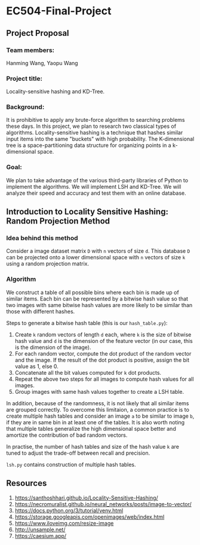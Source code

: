 # EC504-Final-Project
## Project Proposal
### Team members:
Hanming Wang, Yaopu Wang
### Project title:
Locality-sensitive hashing and KD-Tree.
### Background:
It is prohibitive to apply any brute-force algorithm to searching problems these days. In this project, we plan to research two classical types of algorithms. Locality-sensitive hashing is a technique that hashes similar input items into the same "buckets" with high probability. The K-dimensional tree is a space-partitioning data structure for organizing points in a k-dimensional space.
### Goal:
We plan to take advantage of the various third-party libraries of Python to implement the algorithms. We will implement LSH and KD-Tree. We will analyze their speed and accuracy and test them with an online database.
## Introduction to Locality Sensitive Hashing: Random Projection Method
### Idea behind this method
Consider a image dataset matrix `D` with `n` vectors of size `d`. This database `D` can be projected onto a lower dimensional space with `n` vectors of size `k` using a random projection matrix.
### Algorithm
We construct a table of all possible bins where each bin is made up of similar items. Each bin can be represented by a bitwise hash value so that two images with same bitwise hash values are more likely to be similar than those with different hashes.

Steps to generate a bitwise hash table (this is our `hash_table.py`):

1. Create `k` random vectors of length `d` each, where `k` is the size of bitwise hash value and `d` is the dimension of the feature vector (in our case, this is the dimension of the image).
2. For each random vector, compute the dot product of the random vector and the image. If the result of the dot product is positive, assign the bit value as 1, else 0.
3. Concatenate all the bit values computed for `k` dot products.
4. Repeat the above two steps for all images to compute hash values for all images.
5. Group images with same hash values together to create a LSH table.


In addition, because of the randomness, it is not likely that all similar items are grouped correctly. To overcome this limitaion, a common practice is to create multiple hash tables and consider an image `a` to be similar to image `b`, if they are in same bin in at least one of the tables. It is also worth noting that multiple tables generalize the high dimensional space better and amortize the contribution of bad random vectors.

In practise, the number of hash tables and size of the hash value `k` are tuned to adjust the trade-off between recall and precision.

`lsh.py` contains construction of multiple hash tables.

## Resources
1. https://santhoshhari.github.io/Locality-Sensitive-Hashing/
2. https://necromuralist.github.io/neural_networks/posts/image-to-vector/
3. https://docs.python.org/3/tutorial/venv.html
4. https://storage.googleapis.com/openimages/web/index.html
5. https://www.iloveimg.com/resize-image
6. http://unsample.net/
7. https://caesium.app/

